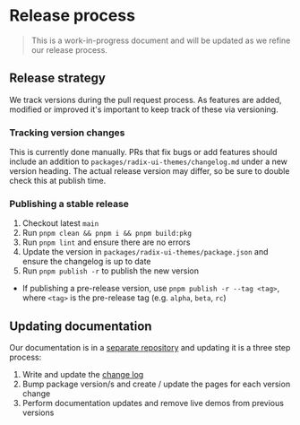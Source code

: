 # Release process

> This is a work-in-progress document and will be updated as we refine our release process.

## Release strategy

We track versions during the pull request process. As features are added, modified or improved it's important to keep track of these via versioning.

### Tracking version changes

This is currently done manually. PRs that fix bugs or add features should include an addition to `packages/radix-ui-themes/changelog.md` under a new version heading. The actual release version may differ, so be sure to double check this at publish time.

### Publishing a stable release

1. Checkout latest `main`
2. Run `pnpm clean && pnpm i && pnpm build:pkg`
3. Run `pnpm lint` and ensure there are no errors
4. Update the version in `packages/radix-ui-themes/package.json` and ensure the changelog is up to date
5. Run `pnpm publish -r` to publish the new version

- If publishing a pre-release version, use `pnpm publish -r --tag <tag>`, where `<tag>` is the pre-release tag (e.g. `alpha`, `beta`, `rc`)

## Updating documentation

Our documentation is in a [separate repository](https://github.com/radix-ui/website) and updating it is a three step process:

1. Write and update the [change log](https://github.com/radix-ui/website/blob/main/data/themes/docs/overview/releases.mdx)
2. Bump package version/s and create / update the pages for each version change
3. Perform documentation updates and remove live demos from previous versions
